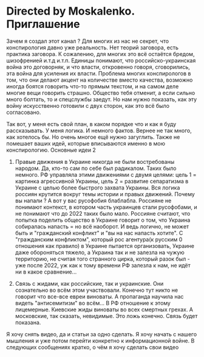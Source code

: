 # Directed by Moskalenko. Приглашение

Зачем я создал этот канал ? Для многих из нас не секрет, что конспирология давно уже реальность.
Нет теорий заговора, есть практика заговора. К сожалению, для многих это всё остаётся бредом,
шизофренией и.т.д и.т.п. Единицы понимают, что российско-украинская война это договорняк,
и что власти, откровенно говоря, сговорились, эта война для усиления их власти. Проблема многих 
конспирологов в том, что они делают акцент на количестве вместо качества, возможно иногда боятся
говорить что-то прямым текстом, и на самом деле многие вещи говорить страшно. Общество тебя
отменит, а если сильно много болтать, то и спецслужбы заедут. Но нам нужно показать, как
эту войну искусственно готовили с двух сторон, как это всё было согласовано.

Так вот, у меня есть свой план, в каком порядке что и как я буду рассказывать. У меня логика.
И немного фактов. Вернее не так много, как хотелось бы. Но очень многое ещё нужно загуглить.
Также не помешает ваших идей, которые вписываются именно в мою конспирологию. Основные идеи 2
1) Правые движения в Украине никогда не были востребованы народом. Да, кто-то сам по себе
был радикалом. Таких было немного. РФ управляла этими движениями с двумя целями: цель 1 =
картинка агрессивной Украины, цель 2 = развитие сепаратизма в Украине с целью более быстрого
захвата Украины. Вся логика россиян крутится вокруг темы истории и правых движений. Почему вы
напали ? А вот у вас русофобия блаблабла. Россияне не понимают контекст, в котором часть
украинцев стали русофобами, и не понимают что до 2022 таких было мало. Россияне считают, что
попытка поделить общество в Украине говорит о том, что Украина собиралась напасть = но всё
наоборот. И ведь логично, не может быть и "гражданский конфликт" и "вы на нас напасть хотите".
С "гражданским конфликтом", который рос агентура(к русским 0 отношения как правило) в Украине
пытается организовать, Украине даже обороняться тяжело, а Украина так и не залезла на чужую
территорию, не считая того странного цирка, который разок был - уже после 2022, уж как к тому
времени РФ залезла к нам, не идёт ни в какое сравнение...

2) Связь с жидами, как российские, так и украинские. Они сознательно во всём этом участвовали.
Конечно тут никто не говорит что все-все евреи виноваты. А пропаганда научила нас видеть
"антисемитизм" во всём... В РФ отношение к этому лицемерные. Киевские жиды виноваты во всех
смертных грехах. А московские, так сказать, невидимые. Это ложь конечно. Связь будет показана.

Я хочу снять видео, да и статьи за одно сделать.
Я хочу начать с нашего мышления и уже потом перейти конкретно к информационной войне.
В следующих сообщениях кратко, о чём я хочу сделать свои видео
